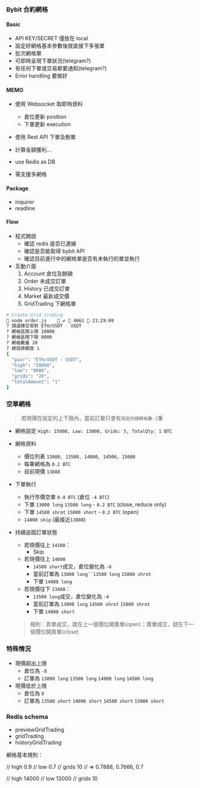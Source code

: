 ### Bybit 合約網格

#### Basic

- API KEY/SECRET 僅放在 local
- 設定好網格基本參數後就直接下多張單
- 批次網格單
- 可即時呈現下單狀況(telegram?)
- 有任何下單或交易都要通知(telegram?)
- Error handling 要做好

#### MEMO

- 使用 Websocket 取即時資料

  - 倉位更新 position
  - 下單更新 execution

- 使用 Rest API 下單及刪單

- 計算金額獲利…

- use Redis as DB

- 需支援多網格

#### Package

- inquirer
- readline

#### Flow

- 程式開啟
  - 確認 redis 是否已連線
  - 確認是否能取得 bybit API
  - 確認目前進行中的網格單是否有未執行的單並執行
- 互動介面
  1. Account 倉位及餘額
  2. Order 未成交訂單
  3. History 已成交訂單
  4. Market 最新成交價
  5. GridTrading 下網格單

```zsh
# Create Grid trading
 node order.js     ✔  4661  21:29:09
? 請選擇交易對 ETH/USDT - USDT
? 網格區間上限 10000
? 網格區間下限 8000
? 網格數量 20
? 總投資額度 1
{
  "pair": "ETH/USDT - USDT",
  "high": "10000",
  "low": "8000",
  "grids": "20",
  "totalAmount": "1"
}
```

### 空單網格

> 若現價在設定的上下限內，當前訂單只會有`設定的總網格數-1`筆

- 網格設定 `High: 15000, Low: 13000, Grids: 5, TotalQty: 1 BTC`

- 網格資料
  - 價位列表 `13000, 13500, 14000, 14500, 15000`
  - 每筆網格為 `0.2 BTC`
  - 目前現價 `13888`
- 下單執行

  - 執行市價空單 `0.4 BTC` (倉位 `-4 BTC`)
  - 下單 `13000 long` `13500 long` - `0.2 BTC` (close, reduce only)
  - 下單 `14500 shrot` `15000 short` - `0.2 BTC` (open)
  - `14000 skip` (最接近`13888`)

- 持續追蹤訂單狀態

  - 若現價往上 `14100`：
    - Skip
  - 若現價往上 `14600`
    - `14500 short`成交，倉位變化為 `-6`
    - 當前訂單為 ` 13000 long``13500 long ` `15000 shrot`
    - 下單 `14000 long`
  - 若現價往下 `13488`：
    - `13500 long`成交，倉位變化為 `-4`
    - 當前訂單為 `13000 long` `14500 shrot` `15000 shrot`
    - 下單 `14000 short`

  > 規則：買單成交，就在上一個價位開賣單(open)；賣單成交，就在下一個價位開買單(close)

### 特殊情況

- 現價超出上限
  - 倉位為 `-8`
  - 訂單為 `13000 long` `13500 long` `14000 long` `14500 long`
- 現價低於上限
  - 倉位為 `0`
  - 訂單為 `13500 short` `14000 short` `14500 short` `15000 short`

### Redis schema

- previewGridTrading
- gridTrading
- historyGridTrading

<!--
active_gridTrading -> UUID(123456789) -> {
 startAt = Time.now,
 count = 1,
 side = "Buy",
 symbol = "BTCUSD",
 high = 14000,
 low = 13000,
 grids = 10,
 totalQty = 3000,
 baseOrderPrices = [13000, 13100, 13200, ...],
 currentOrderID: ["123", "456", "789"],
 filledOrderID: ["321", "654"]

} -->

<!--
// 設定網格進redis
{
  "settings": {
    "priceList": [
      20000,
      19600,
      19200,
      18800,
      18400,
      18000
    ],
    "side": "Sell",
    "symbol": "BTCUSD",
    "high": 20000,
    "low": 18000,
    "grids": 6,
    "totalQty": 300,
    "qty": 50,
    "startAt": 1606034107
  },
  "currentPosition": {},
  "currentOrders": {
    "a5009d6c-7b03-44ad-8417-19f4dd60f470": {
      ...
      order_status: 'New',
      symbol: 'BTCUSD',
      side: 'Sell',
      order_type: 'Limit',
      price: '20000',
      qty: '50',
      ...
    },
    "c62dc19c-7689-430f-9a41-8494c4d8c2e9": {
      ...
    }
  },
  "filledOrders": [],
  "orderCount": 0,
  "allOrderResults": [
    {}
  ]
}-->

<!--
> gridTradingExecute('yu0f9', 1604930338)
gridTradingSettings {
  settings: {
    priceList: [
      16000, 15800, 15600,
      15400, 15200, 15000,
      14800, 14600, 14400,
      14200, 14000
    ],
    step: 200,
    side: 'Sell',
    symbol: 'BTCUSD',
    high: 16000,
    low: 14000,
    grids: 11,
    totalQty: 1000,
    qty: 90.9090909090909,
    startAt: 1604930338
  }
} -->

網格基本規則：

// high 0.9
// low 0.7
// grids 10
// => 0.7888, 0.7666, 0.7

// high 14000
// low 13000
// grids 10
